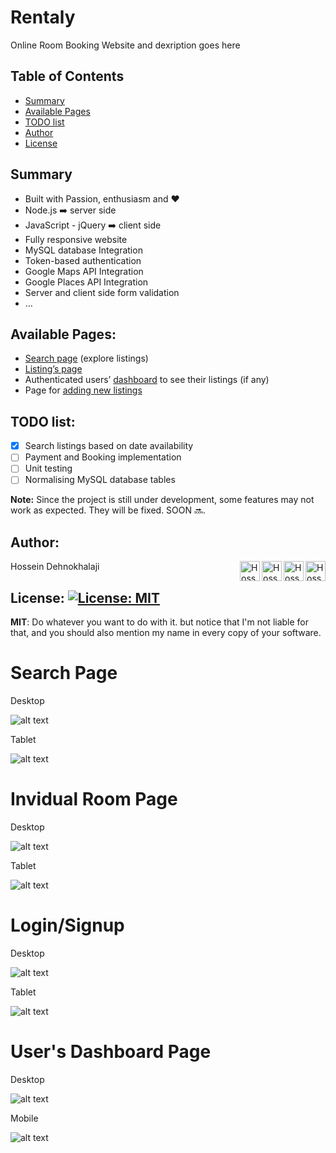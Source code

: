 # Rentaly

Online Room Booking Website and dexription goes here

Table of Contents
--

- [Summary](#summary)
- [Available Pages](#available-pages)
- [TODO list](#todo-list)
- [Author](#author)
- [License](#license)

## Summary
* Built with Passion, enthusiasm and ❤️
* Node.js ➡️ server side
* JavaScript - jQuery ➡️ client side
* Fully responsive website 
* MySQL database Integration
* Token-based authentication
* Google Maps API Integration
* Google Places API Integration
* Server and client side form validation
* …



## Available Pages:
* [Search page](https://rentaly.herokuapp.com) (explore listings)
* [Listing’s page](https://rentaly.herokuapp.com/rooms/10)
* Authenticated users’ [dashboard](https://rentaly.herokuapp.com/dashboard) to see their listings (if any)
* Page for [adding new listings](https://rentaly.herokuapp.com/edit/new-listing)



## TODO list:
- [x] Search listings based on date availability
- [ ] Payment and Booking implementation
- [ ] Unit testing
- [ ] Normalising MySQL database tables

**Note:** Since the project is still under development, some features may not work as expected. They will be fixed. SOON 🔜.


## Author:
Hossein Dehnokhalaji
<a href="https://www.facebook.com/iamhosseindhv"><img src="https://github.com/iamhosseindhv/Rentaly/blob/master/Gifs/facebook.png" alt="Hossein Dehnokhalaji Linkedin profile" align="right" width="32" height="32"/></a>
<a href="https://www.instagram.com/iamhosseindhv"><img src="https://github.com/iamhosseindhv/Rentaly/blob/master/Gifs/instagram.png" alt="Hossein Dehnokhalaji Linkedin profile" align="right" width="32" height="32"/></a>
<a href="https://www.linkedin.com/in/iamhosseindhv"><img src="https://github.com/iamhosseindhv/Rentaly/blob/master/Gifs/linkedin.png" alt="Hossein Dehnokhalaji Linkedin profile" align="right" width="32" height="32"/></a>
<a href="mailto:hossein.dehnavi98@yahoo.com"><img src="https://github.com/iamhosseindhv/Rentaly/blob/master/Gifs/contact.png" alt="Hossein Dehnokhalaji email address" align="right" width="32" height="32"/></a>

## License: [![License: MIT](https://img.shields.io/badge/License-MIT-yellow.svg)](https://opensource.org/licenses/MIT)
**MIT**: Do whatever you want to do with it. but notice that I'm not liable for that, and you should also mention my name in every copy of your software.



Search Page
==============

Desktop

![alt text](https://github.com/iamhosseindhv/NodeWeb/blob/master/Gifs/search-desktop.gif "Search page on Desktop")

Tablet

![alt text](https://github.com/iamhosseindhv/NodeWeb/blob/master/Gifs/search-tablet.gif "Search page on Tablet")


Invidual Room Page
==============

Desktop

![alt text](https://github.com/iamhosseindhv/NodeWeb/blob/master/Gifs/rooms-desktop.gif "Rooms page on Desktop")

Tablet

![alt text](https://github.com/iamhosseindhv/NodeWeb/blob/master/Gifs/rooms-tablet.gif "Rooms page on Tablet")



Login/Signup
==============

Desktop

![alt text](https://github.com/iamhosseindhv/NodeWeb/blob/master/Gifs/login-desktop.gif "Login page on Desktop")

Tablet

![alt text](https://github.com/iamhosseindhv/NodeWeb/blob/master/Gifs/login-tablet.gif "Login page on Tablet")


User's Dashboard Page
==============

Desktop

![alt text](https://github.com/iamhosseindhv/NodeWeb/blob/master/Gifs/dashboard-desktop.gif "Dashboard page on Desktop")

Mobile

![alt text](https://github.com/iamhosseindhv/NodeWeb/blob/master/Gifs/dashboard-tablet.gif "Dashboard page on Tablet")
